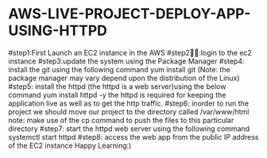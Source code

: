 # AWS-LIVE-PROJECT-DEPLOY-APP-USING-HTTPD

#step1:First Launch an EC2 instance in the AWS
#step2👨‍💻:login to the ec2 instance
#step3:update the system using the Package Manager
#step4: install the git using the following command
       yum install git (Note: the package manager may vary depend upon the distribution of the Linux)
#step5: install the httpd (the httpd is a web server)using the below command
       yum install httpd -y 
       the httpd is required for keeping the application live as well as to get the http traffic.
#step6: inorder to run the project we should move our project to the directory called /var/www/html
        note: make use of the cp command to push the files to this particular directory
#step7: start the httpd web server using the following command
        systemctl start httpd
#step8: access the web app from the public IP address of the EC2 instance 
              Happy Learning:)
